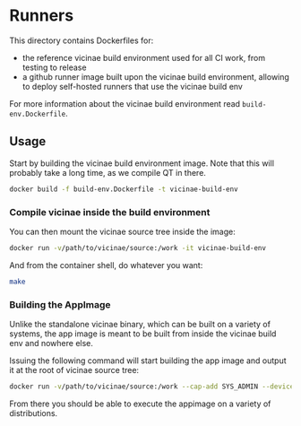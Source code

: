 # Runners

This directory contains Dockerfiles for:

- the reference vicinae build environment used for all CI work, from testing to release
- a github runner image built upon the vicinae build environment, allowing to deploy self-hosted runners that use the vicinae build env

For more information about the vicinae build environment read `build-env.Dockerfile`.

## Usage

Start by building the vicinae build environment image. Note that this will probably take a long time, as we compile QT in there.

```bash
docker build -f build-env.Dockerfile -t vicinae-build-env
```

### Compile vicinae inside the build environment

You can then mount the vicinae source tree inside the image:

```bash
docker run -v/path/to/vicinae/source:/work -it vicinae-build-env
```

And from the container shell, do whatever you want:

```bash
make
```

### Building the AppImage

Unlike the standalone vicinae binary, which can be built on a variety of systems, the app image is meant to be built from inside the vicinae build env and nowhere else.

Issuing the following command will start building the app image and output it at the root of vicinae source tree:

```bash
docker run -v/path/to/vicinae/source:/work --cap-add SYS_ADMIN --device /dev/fuse vicinae-build-env -c 'make clean && make appimage'
```

From there you should be able to execute the appimage on a variety of distributions. 
